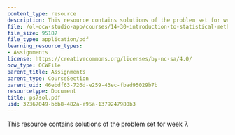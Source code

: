 ```yaml
---
content_type: resource
description: This resource contains solutions of the problem set for week 7.
file: /ol-ocw-studio-app/courses/14-30-introduction-to-statistical-method-in-economics-spring-2006/32367049bbb8482ae95a1379247980b3_ps7sol.pdf
file_size: 95187
file_type: application/pdf
learning_resource_types:
- Assignments
license: https://creativecommons.org/licenses/by-nc-sa/4.0/
ocw_type: OCWFile
parent_title: Assignments
parent_type: CourseSection
parent_uid: 46ebdf63-726d-e259-43ec-fbad95029b7b
resourcetype: Document
title: ps7sol.pdf
uid: 32367049-bbb8-482a-e95a-1379247980b3
---
```

This resource contains solutions of the problem set for week 7.